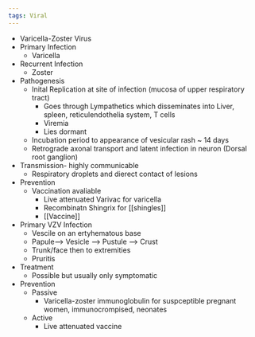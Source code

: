 ```yaml
---
tags: Viral
---
```

- Varicella-Zoster Virus 
- Primary Infection
	- Varicella
- Recurrent Infection
	- Zoster
- Pathogenesis
	- Inital Replication at site of infection (mucosa of upper respiratory tract)
		- Goes through Lympathetics which disseminates into Liver, spleen, reticulendothelia system, T cells
		- Viremia
		- Lies dormant
	- Incubation period to appearance of vesicular rash ~ 14 days
	- Retrograde axonal transport and latent infection in neuron (Dorsal root ganglion)
- Transmission- highly communicable
	- Respiratory droplets and dierect contact of lesions
- Prevention
	- Vaccination avaliable
		- Live attenuated Varivac for varicella
		- Recombinatn Shingrix for [[shingles]]
		- [[Vaccine]] 
- Primary VZV Infection
	- Vescile on an ertyhematous base
	- Papule--> Vesicle --> Pustule --> Crust
	- Trunk/face then to extremities
	- Pruritis
- Treatment
	- Possible but usually only symptomatic
- Prevention
	- Passive
		- Varicella-zoster immunoglobulin for suspceptible pregnant women, immunocrompised, neonates
	- Active
		- Live attenuated vaccine